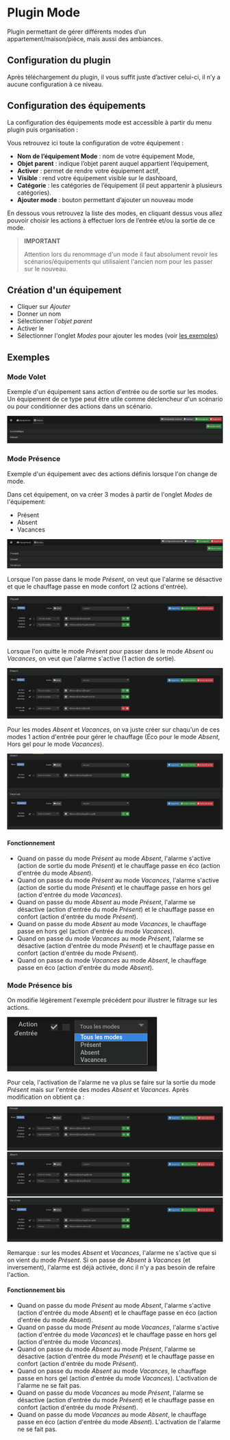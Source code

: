 # Plugin Mode

Plugin permettant de gérer différents modes d’un appartement/maison/pièce, mais aussi des ambiances.

## Configuration du plugin

Après téléchargement du plugin, il vous suffit juste d’activer celui-ci, il n’y a aucune configuration à ce niveau.

## Configuration des équipements

La configuration des équipements mode est accessible à partir du menu plugin puis organisation :

Vous retrouvez ici toute la configuration de votre équipement :

- **Nom de l’équipement Mode** : nom de votre équipement Mode,
- **Objet parent** : indique l’objet parent auquel appartient l’équipement,
- **Activer** : permet de rendre votre équipement actif,
- **Visible** : rend votre équipement visible sur le dashboard,
- **Catégorie** : les catégories de l’équipement (il peut appartenir à plusieurs catégories).
- **Ajouter mode** : bouton permettant d’ajouter un nouveau mode

En dessous vous retrouvez la liste des modes, en cliquant dessus vous allez pouvoir choisir les actions à effectuer lors de l’entrée et/ou la sortie de ce mode.

>**IMPORTANT**
>
>Attention lors du renommage d'un mode il faut absolument revoir les scénarios/équipements qui utilisaient l'ancien nom pour les passer sur le nouveau.

## Création d'un équipement

- Cliquer sur *Ajouter*
- Donner un nom
- Sélectionner l'*objet parent*
- Activer le
- Sélectionner l'onglet *Modes* pour ajouter les modes (voir [les exemples](#exemples))

## Exemples

### Mode Volet

Exemple d'un équipement sans action d'entrée ou de sortie sur les modes. Un équipement de ce type peut être utile comme déclencheur d'un scénario ou pour conditionner des actions dans un scénario.

![Mode volet](../images/mode_volet.png)

### Mode Présence

Exemple d'un équipement avec des actions définis lorsque l'on change de mode.

Dans cet équipement, on va créer 3 modes à partir de l'onglet *Modes* de l'équipement:

- Présent
- Absent
- Vacances

![Mode présence](../images/mode_presence_mode.png)

Lorsque l'on passe dans le mode *Présent*, on veut que l'alarme se désactive et que le chauffage passe en mode confort (2 actions d'entrée).

![Mode présence action entrée](../images/mode_presence_entree.png)

Lorsque l'on quitte le mode *Présent* pour passer dans le mode *Absent* ou *Vacances*, on veut que l'alarme s'active (1 action de sortie).

![Mode présence action sortie](../images/mode_presence_sortie.png)

Pour les modes *Absent* et *Vacances*, on va juste créer sur chaqu'un de ces modes 1 action d'entrée pour gérer le chauffage (Éco pour le mode *Absent*, Hors gel pour le mode *Vacances*).

![Mode absent vacances](../images/mode_presence_absent_vacances.png)

#### Fonctionnement

- Quand on passe du mode *Présent* au mode *Absent*, l'alarme s'active (action de sortie du mode *Présent*) et le chauffage passe en éco (action d'entrée du mode *Absent*).  
- Quand on passe du mode *Présent* au mode *Vacances*, l'alarme s'active (action de sortie du mode *Présent*) et le chauffage passe en hors gel (action d'entrée du mode *Vacances*).
- Quand on passe du mode *Absent* au mode *Présent*, l'alarme se désactive (action d'entrée du mode *Présent*) et le chauffage passe en confort (action d'entrée du mode *Présent*).
- Quand on passe du mode *Absent* au mode *Vacances*, le chauffage passe en hors gel (action d'entrée du mode *Vacances*).
- Quand on passe du mode *Vacances* au mode *Présent*, l'alarme se désactive (action d'entrée du mode *Présent*) et le chauffage passe en confort (action d'entrée du mode *Présent*).
- Quand on passe du mode *Vacances* au mode *Absent*, le chauffage passe en éco (action d'entrée du mode *Absent*).

### Mode Présence bis

On modifie légèrement l'exemple précédent pour illustrer le filtrage sur les actions.

![Filtre](../images/mode_presence_filtre.png)

Pour cela, l'activation de l'alarme ne va plus se faire sur la sortie du mode *Présent* mais sur l'entrée des modes *Absent* et *Vacances*. Après modification on obtient ça :

![Présent](../images/mode_presence_bis_present.png)
![Absent](../images/mode_presence_bis_absent.png)
![Vacances](../images/mode_presence_bis_vacances.png)

Remarque : sur les modes *Absent* et *Vacances*, l'alarme ne s'active que si on vient du mode *Présent*. Si on passe de *Absent* à *Vacances* (et inversement), l'alarme est déjà activée, donc il n'y a pas besoin de refaire l'action.

#### Fonctionnement bis

- Quand on passe du mode *Présent* au mode *Absent*, l'alarme s'active (action d'entrée du mode *Absent*) et le chauffage passe en éco (action d'entrée du mode *Absent*).  
- Quand on passe du mode *Présent* au mode *Vacances*, l'alarme s'active (action d'entrée du mode *Vacances*) et le chauffage passe en hors gel (action d'entrée du mode *Vacances*).
- Quand on passe du mode *Absent* au mode *Présent*, l'alarme se désactive (action d'entrée du mode *Présent*) et le chauffage passe en confort (action d'entrée du mode *Présent*).
- Quand on passe du mode *Absent* au mode *Vacances*, le chauffage passe en hors gel (action d'entrée du mode *Vacances*). L'activation de l'alarme ne se fait pas.
- Quand on passe du mode *Vacances* au mode *Présent*, l'alarme se désactive (action d'entrée du mode *Présent*) et le chauffage passe en confort (action d'entrée du mode *Présent*).
- Quand on passe du mode *Vacances* au mode *Absent*, le chauffage passe en éco (action d'entrée du mode *Absent*).  L'activation de l'alarme ne se fait pas.
